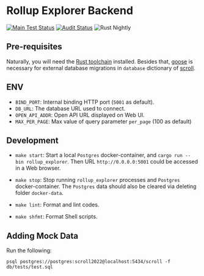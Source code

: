 # Rollup Explorer Backend

[![Main Test Status][test-image]][test-link]
[![Audit Status][audit-image]][audit-link]
![Rust Nightly][rustc-image]

## Pre-requisites

Naturally, you will need the [Rust toolchain] installed.
Besides that, [goose] is necessary for external database migrations in `database` dictionary of [scroll].

## ENV

- `BIND_PORT`: Internal binding HTTP port (`5001` as default).
- `DB_URL`: The database URL used to connect.
- `OPEN_API_ADDR`: Open API URL displayed on Web UI.
- `MAX_PER_PAGE`: Max value of query parameter `per_page` (100 as default)

## Development

- `make start`: Start a local `Postgres` docker-container, and `cargo run --bin rollup_explorer`. Then URL `http://0.0.0.0:5001` could be accessed in a Web browser.

- `make stop`: Stop running `rollup_explorer` processes and `Postgres` docker-container. The `Postgres` data should also be cleared via deleting folder `docker-data`.

- `make lint`: Format and lint codes.

- `make shfmt`: Format Shell scripts.

[//]: # "badges"
[Rust toolchain]: https://rustup.rs
[audit-image]: https://github.com/scroll-tech/rollup-explorer-backend/actions/workflows/audit.yml/badge.svg
[audit-link]: https://github.com/scroll-tech/rollup-explorer-backend/actions/workflows/audit.yml
[goose]: https://github.com/pressly/goose
[rustc-image]: https://img.shields.io/badge/rustc-nightly-blue.svg
[scroll]: https://github.com/scroll-tech/scroll
[test-image]: https://github.com/scroll-tech/rollup-explorer-backend/actions/workflows/test.yml/badge.svg
[test-link]: https://github.com/scroll-tech/rollup-explorer-backend/actions/workflows/test.yml

## Adding Mock Data

Run the following:

`psql postgres://postgres:scroll2022@localhost:5434/scroll -f db/tests/test.sql`
